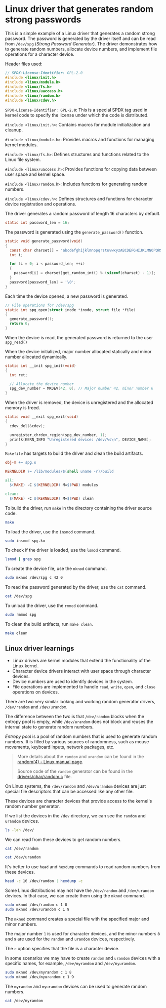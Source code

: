 # Linux driver that generates random strong passwords

This is a simple example of a Linux driver that generates a random strong password. The password is generated by the driver itself and can be read from `/dev/spg` (_Strong Password Generator_). The driver demonstrates how to generate random numbers, allocate device numbers, and implement file operations for a character device.

Header files used:

```c
// SPDX-License-Identifier: GPL-2.0
#include <linux/init.h>
#include <linux/module.h>
#include <linux/fs.h>
#include <linux/uaccess.h>
#include <linux/random.h>
#include <linux/cdev.h>
```

`SPDX-License-Identifier: GPL-2.0`: This is a special SPDX tag used in kernel code to specify the license under which the code is distributed.

`#include <linux/init.h>`: Contains macros for module initialization and cleanup.

`#include <linux/module.h>`: Provides macros and functions for managing kernel modules.

`#include <linux/fs.h>`: Defines structures and functions related to the Linux file system.

`#include <linux/uaccess.h>`: Provides functions for copying data between user space and kernel space.

`#include <linux/random.h>`: Includes functions for generating random numbers.

`#include <linux/cdev.h>`: Defines structures and functions for character device registration and operations.

The driver generates a random password of length 16 characters by default.

```c
static int password_len = 16;
```

The password is generated using the `generate_password()` function.

```c
static void generate_password(void)
{
  const char charset[] = "abcdefghijklmnopqrstuvwxyzABCDEFGHIJKLMNOPQRSTUVWXYZ0123456789!@#$%^&*()_+-=[]{}|;:,.<>?";
  int i;

  for (i = 0; i < password_len; ++i)
  {
    password[i] = charset[get_random_int() % (sizeof(charset) - 1)];
  }
  password[password_len] = '\0';
}
```

Each time the device opened, a new password is generated.

```c
// File operations for /dev/spg
static int spg_open(struct inode *inode, struct file *file)
{
  generate_password();
  return 0;
}
```

When the device is read, the generated password is returned to the user `spg_read()`

When the device initialized, major number allocated statically and minor number allocated dynamically.

```c
static int __init spg_init(void)
{
  int ret;

  // Allocate the device number
  spg_dev_number = MKDEV(42, 0); // Major number 42, minor number 0
}
```

When the driver is removed, the device is unregistered and the allocated memory is freed.

```c
static void __exit spg_exit(void)
{
  cdev_del(&cdev);

  unregister_chrdev_region(spg_dev_number, 1);
  printk(KERN_INFO "Unregistered device: /dev/%s\n", DEVICE_NAME);
}
```

`Makefile` has targets to build the driver and clean the build artifacts.

```makefile
obj-m += spg.o

KERNELDIR ?= /lib/modules/$(shell uname -r)/build

all:
  $(MAKE) -C $(KERNELDIR) M=$(PWD) modules

clean:
  $(MAKE) -C $(KERNELDIR) M=$(PWD) clean
```

To build the driver, run `make` in the directory containing the driver source code.

```bash
make
```

To load the driver, use the `insmod` command.

```bash
sudo insmod spg.ko
```

To check if the driver is loaded, use the `lsmod` command.

```bash
lsmod | grep spg
```

To create the device file, use the `mknod` command.

```bash
sudo mknod /dev/spg c 42 0
```

To read the password generated by the driver, use the `cat` command.

```bash
cat /dev/spg
```

To unload the driver, use the `rmmod` command.

```bash
sudo rmmod spg
```

To clean the build artifacts, run `make clean`.

```bash
make clean
```

## Linux driver learnings

- Linux drivers are kernel modules that extend the functionality of the Linux kernel.
- Character device drivers interact with user space through character devices.
- Device numbers are used to identify devices in the system.
- File operations are implemented to handle `read`, `write`, `open`, and `close` operations on devices.

There are two very similar looking and working random generator drivers, `/dev/random` and `/dev/urandom`.

The difference between the two is that `/dev/random` blocks when the entropy pool is empty, while `/dev/urandom` does not block and reuses the internal state to generate random numbers.

_Entropy pool_ is a pool of random numbers that is used to generate random numbers. It is filled by various sources of randomness, such as mouse movements, keyboard inputs, network packages, etc.

> More details about the `random` and `urandom` can be found in the [random(4) - Linux manual page](https://www.man7.org/linux/man-pages/man4/urandom.4.html).
>
> Source code of the `random` generator can be found in the [drivers/char/random.c](https://elixir.bootlin.com/linux/latest/source/drivers/char/random.c) file.

On Linux systems, the `/dev/random` and `/dev/urandom` devices are just special file descriptors that can be accessed like any other file.

These devices are character devices that provide access to the kernel's random number generator.

If we list the devices in the `/dev` directory, we can see the `random` and `urandom` devices.

```bash
ls -lah /dev/
```

We can read from these devices to get random numbers.

```bash
cat /dev/random

cat /dev/urandom
```

It's better to use `head` and `hexdump` commands to read random numbers from these devices.

```bash
head -c 16 /dev/random | hexdump -c
```

Some Linux distributions may not have the `/dev/random` and `/dev/urandom` devices. In that case, we can create them using the `mknod` command.

```bash
sudo mknod /dev/random c 1 8
sudo mknod /dev/urandom c 1 9
```

The `mknod` command creates a special file with the specified major and minor numbers.

The major number `1` is used for character devices, and the minor numbers `8` and `9` are used for the `random` and `urandom` devices, respectively.

The `c` option specifies that the file is a character device.

In some scenarios we may have to create `random` and `urandom` devices with a specific names, for example, `/dev/myrandom` and `/dev/myurandom`.

```bash
sudo mknod /dev/myrandom c 1 8
sudo mknod /dev/myurandom c 1 9
```

The `myrandom` and `myurandom` devices can be used to generate random numbers.

```bash
cat /dev/myrandom
```
